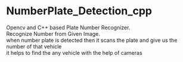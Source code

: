 # NumberPlate_Detection_cpp
Opencv and C++ based Plate Number Recognizer. <br /> 
Recognize Number from Given Image. 
<br />
when number plate is detected then it scans the plate and give us the number of that vehicle <br />
it helps to find the any vehicle with the help of cameras<br />
